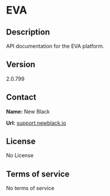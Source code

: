 # EVA

## Description

API documentation for the EVA platform.

## Version

2.0.799

## Contact

**Name:** New Black

**Url:** [support.newblack.io](https://support.newblack.io)

## License

No License

## Terms of service

No terms of service